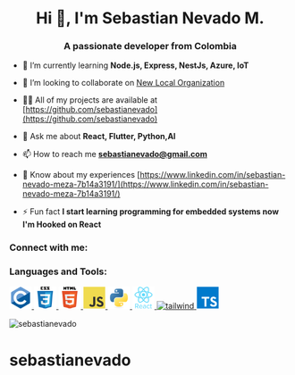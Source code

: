 <h1 align="center">Hi 👋, I'm Sebastian Nevado M.</h1>
<h3 align="center">A passionate developer from Colombia</h3>

- 🌱 I’m currently learning **Node.js, Express, NestJs, Azure, IoT**

- 👯 I’m looking to collaborate on [New Local Organization](https://github.com/Infinity-Electrons)

- 👨‍💻 All of my projects are available at [https://github.com/sebastianevado](https://github.com/sebastianevado)

- 💬 Ask me about **React, Flutter, Python,AI**

- 📫 How to reach me **sebastianevado@gmail.com**

- 📄 Know about my experiences [https://www.linkedin.com/in/sebastian-nevado-meza-7b14a3191/](https://www.linkedin.com/in/sebastian-nevado-meza-7b14a3191/)

- ⚡ Fun fact **I start learning programming for embedded systems now I'm Hooked on React**

<h3 align="left">Connect with me:</h3>
<p align="left">
</p>

<h3 align="left">Languages and Tools:</h3>
<p align="left"> <a href="https://www.cprogramming.com/" target="_blank" rel="noreferrer"> <img src="https://raw.githubusercontent.com/devicons/devicon/master/icons/c/c-original.svg" alt="c" width="40" height="40"/> </a> <a href="https://www.w3schools.com/css/" target="_blank" rel="noreferrer"> <img src="https://raw.githubusercontent.com/devicons/devicon/master/icons/css3/css3-original-wordmark.svg" alt="css3" width="40" height="40"/> </a> <a href="https://www.w3.org/html/" target="_blank" rel="noreferrer"> <img src="https://raw.githubusercontent.com/devicons/devicon/master/icons/html5/html5-original-wordmark.svg" alt="html5" width="40" height="40"/> </a> <a href="https://developer.mozilla.org/en-US/docs/Web/JavaScript" target="_blank" rel="noreferrer"> <img src="https://raw.githubusercontent.com/devicons/devicon/master/icons/javascript/javascript-original.svg" alt="javascript" width="40" height="40"/> </a> <a href="https://www.python.org" target="_blank" rel="noreferrer"> <img src="https://raw.githubusercontent.com/devicons/devicon/master/icons/python/python-original.svg" alt="python" width="40" height="40"/> </a> <a href="https://reactjs.org/" target="_blank" rel="noreferrer"> <img src="https://raw.githubusercontent.com/devicons/devicon/master/icons/react/react-original-wordmark.svg" alt="react" width="40" height="40"/> </a> <a href="https://tailwindcss.com/" target="_blank" rel="noreferrer"> <img src="https://www.vectorlogo.zone/logos/tailwindcss/tailwindcss-icon.svg" alt="tailwind" width="40" height="40"/> </a> <a href="https://www.typescriptlang.org/" target="_blank" rel="noreferrer"> <img src="https://raw.githubusercontent.com/devicons/devicon/master/icons/typescript/typescript-original.svg" alt="typescript" width="40" height="40"/> </a> </p>

<p><img align="center" src="https://github-readme-stats.vercel.app/api/top-langs?username=sebastianevado&show_icons=true&theme=dracula&bg_color=000000&locale=en&layout=compact" alt="sebastianevado" /></p>

# sebastianevado

